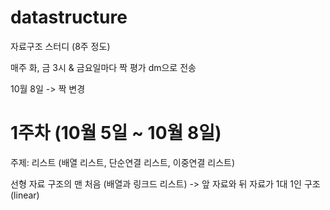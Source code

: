 # datastructure

자료구조 스터디 (8주 정도)

매주 화, 금 3시 & 금요일마다 짝 평가 dm으로 전송

10월 8일 -> 짝 변경

# 1주차 (10월 5일 ~ 10월 8일)

주제: 리스트 (배열 리스트, 단순연결 리스트, 이중연결 리스트)

선형 자료 구조의 맨 처음 (배열과 링크드 리스트) -> 앞 자료와 뒤 자료가 1대 1인 구조 (linear)

